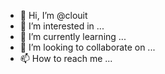 - 👋 Hi, I’m @clouit
- 👀 I’m interested in ...
- 🌱 I’m currently learning ...
- 💞️ I’m looking to collaborate on ...
- 📫 How to reach me ...

<!---
clouit/clouit is a ✨ special ✨ repository because its `README.md` (this file) appears on your GitHub profile.
You can click the Preview link to take a look at your changes.
--->
